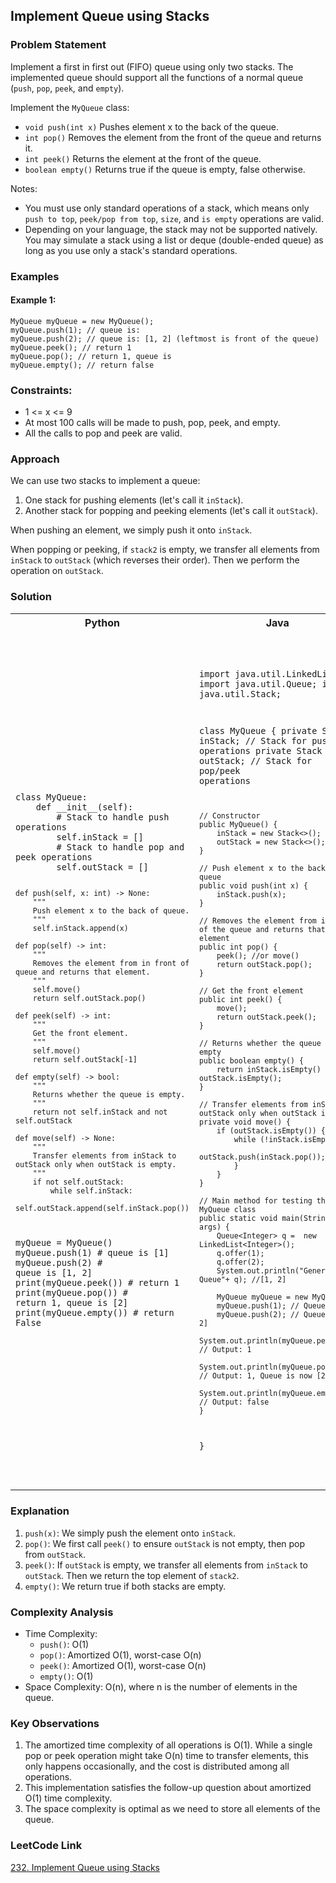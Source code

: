 ## Implement Queue using Stacks

### Problem Statement

Implement a first in first out (FIFO) queue using only two stacks. The implemented queue should support all the functions of a normal queue (`push`, `pop`, `peek`, and `empty`).

Implement the `MyQueue` class:

- `void push(int x)` Pushes element x to the back of the queue.
- `int pop()` Removes the element from the front of the queue and returns it.
- `int peek()` Returns the element at the front of the queue.
- `boolean empty()` Returns true if the queue is empty, false otherwise.

Notes:

- You must use only standard operations of a stack, which means only `push to top`, `peek/pop from top`, `size`, and `is empty` operations are valid.
- Depending on your language, the stack may not be supported natively. You may simulate a stack using a list or deque (double-ended queue) as long as you use only a stack's standard operations.

### Examples

#### Example 1:

```
MyQueue myQueue = new MyQueue();
myQueue.push(1); // queue is:
myQueue.push(2); // queue is: [1, 2] (leftmost is front of the queue)
myQueue.peek(); // return 1
myQueue.pop(); // return 1, queue is
myQueue.empty(); // return false
```

### Constraints:

- 1 <= x <= 9
- At most 100 calls will be made to push, pop, peek, and empty.
- All the calls to pop and peek are valid.

### Approach

We can use two stacks to implement a queue:
1. One stack for pushing elements (let's call it `inStack`).
2. Another stack for popping and peeking elements (let's call it `outStack`).

When pushing an element, we simply push it onto `inStack`.

When popping or peeking, if `stack2` is empty, we transfer all elements from `inStack` to `outStack` (which reverses their order). Then we perform the operation on `outStack`.

### Solution
<table>
<tr>
<th>Python</th>
<th>Java</th>
</tr>
<tr>
<td>
<pre><code class="python">
class MyQueue:
    def __init__(self):
        # Stack to handle push operations
        self.inStack = []
        # Stack to handle pop and peek operations
        self.outStack = []

    def push(self, x: int) -> None:
        """
        Push element x to the back of queue.
        """
        self.inStack.append(x)

    def pop(self) -> int:
        """
        Removes the element from in front of queue and returns that element.
        """
        self.move()
        return self.outStack.pop()

    def peek(self) -> int:
        """
        Get the front element.
        """
        self.move()
        return self.outStack[-1]

    def empty(self) -> bool:
        """
        Returns whether the queue is empty.
        """
        return not self.inStack and not self.outStack

    def move(self) -> None:
        """
        Transfer elements from inStack to outStack only when outStack is empty.
        """
        if not self.outStack:
            while self.inStack:
                self.outStack.append(self.inStack.pop())

myQueue = MyQueue()
myQueue.push(1)      # queue is [1]
myQueue.push(2)      # queue is [1, 2]
print(myQueue.peek()) # return 1
print(myQueue.pop())  # return 1, queue is [2]
print(myQueue.empty()) # return False
</code></pre>
</td>
<td>
<pre><code class="java">

import java.util.LinkedList;
import java.util.Queue;
import java.util.Stack;

class MyQueue {
private Stack<Integer> inStack;  // Stack for push operations
private Stack<Integer> outStack; // Stack for pop/peek operations

    // Constructor
    public MyQueue() {
        inStack = new Stack<>();
        outStack = new Stack<>();
    }

    // Push element x to the back of the queue
    public void push(int x) {
        inStack.push(x);
    }

    // Removes the element from in front of the queue and returns that element
    public int pop() {
        peek(); //or move()
        return outStack.pop();
    }

    // Get the front element
    public int peek() {
        move();
        return outStack.peek();
    }

    // Returns whether the queue is empty
    public boolean empty() {
        return inStack.isEmpty() && outStack.isEmpty();
    }

    // Transfer elements from inStack to outStack only when outStack is empty
    private void move() {
        if (outStack.isEmpty()) {
            while (!inStack.isEmpty()) {
                outStack.push(inStack.pop());
            }
        }
    }

    // Main method for testing the MyQueue class
    public static void main(String[] args) {
        Queue<Integer> q =  new LinkedList<Integer>();
        q.offer(1);
        q.offer(2);
        System.out.println("General Queue"+ q); //[1, 2]

        MyQueue myQueue = new MyQueue();
        myQueue.push(1); // Queue is [1]
        myQueue.push(2); // Queue is [1, 2]
        System.out.println(myQueue.peek()); // Output: 1
        System.out.println(myQueue.pop());  // Output: 1, Queue is now [2]
        System.out.println(myQueue.empty()); // Output: false
    }
}

</code></pre>
</td>
</tr>
</table>

### Explanation

1. `push(x)`: We simply push the element onto `inStack`.
2. `pop()`: We first call `peek()` to ensure `outStack` is not empty, then pop from `outStack`.
3. `peek()`: If `outStack` is empty, we transfer all elements from `inStack` to `outStack`. Then we return the top element of `stack2`.
4. `empty()`: We return true if both stacks are empty.

### Complexity Analysis

- Time Complexity:
    - `push()`: O(1)
    - `pop()`: Amortized O(1), worst-case O(n)
    - `peek()`: Amortized O(1), worst-case O(n)
    - `empty()`: O(1)
- Space Complexity: O(n), where n is the number of elements in the queue.

### Key Observations

1. The amortized time complexity of all operations is O(1). While a single pop or peek operation might take O(n) time to transfer elements, this only happens occasionally, and the cost is distributed among all operations.
2. This implementation satisfies the follow-up question about amortized O(1) time complexity.
3. The space complexity is optimal as we need to store all elements of the queue.

### LeetCode Link

[232. Implement Queue using Stacks](https://leetcode.com/problems/implement-queue-using-stacks/)